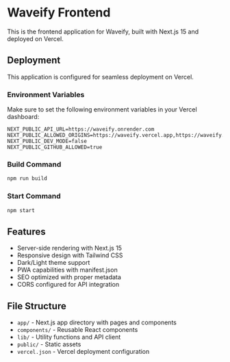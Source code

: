 # Waveify Frontend

This is the frontend application for Waveify, built with Next.js 15 and deployed on Vercel.

## Deployment

This application is configured for seamless deployment on Vercel.

### Environment Variables

Make sure to set the following environment variables in your Vercel dashboard:

```
NEXT_PUBLIC_API_URL=https://waveify.onrender.com
NEXT_PUBLIC_ALLOWED_ORIGINS=https://waveify.vercel.app,https://waveify.com
NEXT_PUBLIC_DEV_MODE=false
NEXT_PUBLIC_GITHUB_ALLOWED=true
```

### Build Command

```bash
npm run build
```

### Start Command

```bash
npm start
```

## Features

- Server-side rendering with Next.js 15
- Responsive design with Tailwind CSS
- Dark/Light theme support
- PWA capabilities with manifest.json
- SEO optimized with proper metadata
- CORS configured for API integration

## File Structure

- `app/` - Next.js app directory with pages and components
- `components/` - Reusable React components
- `lib/` - Utility functions and API client
- `public/` - Static assets
- `vercel.json` - Vercel deployment configuration

